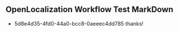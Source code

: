 ## OpenLocalization Workflow Test MarkDown
* 5d8e4d35-4fd0-44a0-bcc8-0aeeec4dd785 thanks!

<!--HONumber=Aug16_HO5-->


